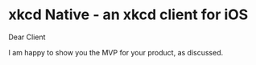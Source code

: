 # xkcd Native - an xkcd client for iOS
Dear Client

I am happy to show you the MVP for your product, as discussed.

